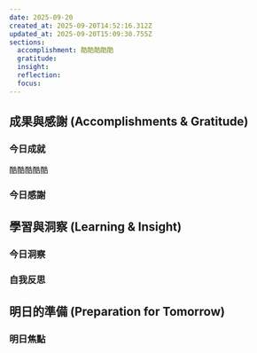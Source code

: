 ```yaml
---
date: 2025-09-20
created_at: 2025-09-20T14:52:16.312Z
updated_at: 2025-09-20T15:09:30.755Z
sections:
  accomplishment: 酷酷酷酷酷
  gratitude: 
  insight: 
  reflection: 
  focus: 
---
```


## 成果與感謝 (Accomplishments & Gratitude)
### 今日成就
酷酷酷酷酷

### 今日感謝


## 學習與洞察 (Learning & Insight)
### 今日洞察


### 自我反思


## 明日的準備 (Preparation for Tomorrow)
### 明日焦點
